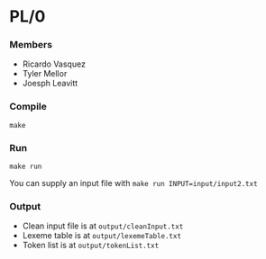 # PL/0

### Members

* Ricardo Vasquez
* Tyler Mellor
* Joesph Leavitt

### Compile
`make`

### Run
`make run`

You can supply an input file with
`make run INPUT=input/input2.txt`

### Output
* Clean input file is at `output/cleanInput.txt`
* Lexeme table is at `output/lexemeTable.txt`
* Token list is at `output/tokenList.txt`
